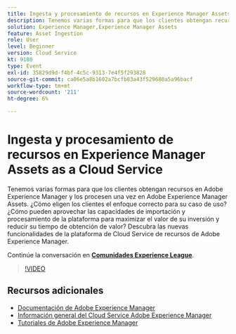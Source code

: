 ```yaml
---
title: Ingesta y procesamiento de recursos en Experience Manager Assets as a Cloud Service
description: Tenemos varias formas para que los clientes obtengan recursos en Adobe Experience Manager y los procesen una vez en Adobe Experience Manager Assets. ¿Cómo eligen los clientes el enfoque correcto para su caso de uso? ¿Cómo pueden aprovechar las capacidades de importación y procesamiento de la plataforma para maximizar el valor de su inversión y reducir su tiempo de obtención de valor? Descubra las nuevas funcionalidades de la plataforma de Cloud Service de recursos de Adobe Experience Manager.
solution: Experience Manager,Experience Manager Assets
feature: Asset Ingestion
role: User
level: Beginner
version: Cloud Service
kt: 9180
type: Event
exl-id: 35829d9d-f4bf-4c5c-9313-7e4f5f293828
source-git-commit: ca06e5a8b1602a7bcfb83a43f529680a5a96bacf
workflow-type: tm+mt
source-wordcount: '211'
ht-degree: 6%

---
```


# Ingesta y procesamiento de recursos en Experience Manager Assets as a Cloud Service

Tenemos varias formas para que los clientes obtengan recursos en Adobe Experience Manager y los procesen una vez en Adobe Experience Manager Assets. ¿Cómo eligen los clientes el enfoque correcto para su caso de uso? ¿Cómo pueden aprovechar las capacidades de importación y procesamiento de la plataforma para maximizar el valor de su inversión y reducir su tiempo de obtención de valor? Descubra las nuevas funcionalidades de la plataforma de Cloud Service de recursos de Adobe Experience Manager.

Continúe la conversación en **[Comunidades Experience League](https://adobe.ly/2Zq7dlg)**.

>[!VIDEO](https://video.tv.adobe.com/v/337773/?quality=12&learn=on&hidetitle=true)

## Recursos adicionales

- [Documentación de Adobe Experience Manager ](https://experienceleague.adobe.com/docs/experience-manager-cloud-service.html?lang=es)
- [Información general del Cloud Service Adobe Experience Manager](https://experienceleague.adobe.com/docs/experience-manager-cloud-service/overview/home.html)
- [Tutoriales de Adobe Experience Manager](https://experienceleague.adobe.com/docs/experience-manager-tutorials.html)
